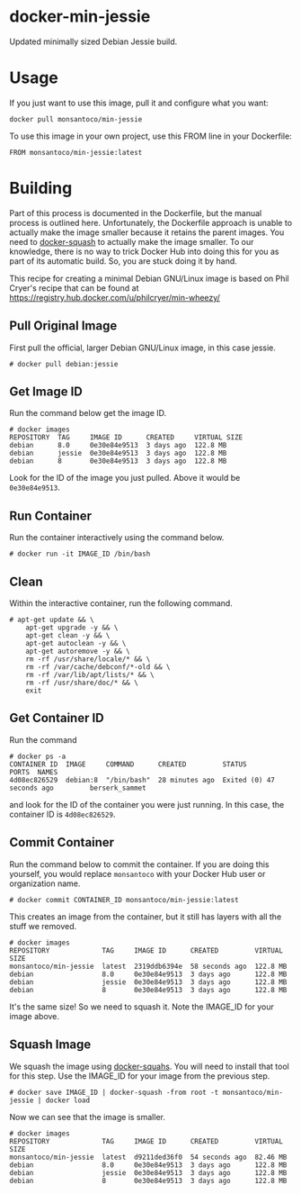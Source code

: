 # docker-min-jessie

Updated minimally sized Debian Jessie build.

# Usage

If you just want to use this image, pull it and configure what you want:

    docker pull monsantoco/min-jessie

To use this image in your own project, use this FROM line in your Dockerfile:

    FROM monsantoco/min-jessie:latest

# Building

Part of this process is documented in the Dockerfile, but the manual process is
outlined here.  Unfortunately, the Dockerfile approach is unable to actually
make the image smaller because it retains the parent images.  You need to
[docker-squash](https://github.com/jwilder/docker-squash) to actually make the
image smaller.  To our knowledge, there is no way to trick Docker Hub into
doing this for you as part of its automatic build.  So, you are stuck doing it
by hand.

This recipe for creating a minimal Debian GNU/Linux image is based on Phil
Cryer's recipe that can be found at
https://registry.hub.docker.com/u/philcryer/min-wheezy/

## Pull Original Image

First pull the official, larger Debian GNU/Linux image, in this case jessie.

    # docker pull debian:jessie

## Get Image ID

Run the command below get the image ID.

    # docker images
    REPOSITORY  TAG     IMAGE ID      CREATED     VIRTUAL SIZE
    debian      8.0     0e30e84e9513  3 days ago  122.8 MB
    debian      jessie  0e30e84e9513  3 days ago  122.8 MB
    debian      8       0e30e84e9513  3 days ago  122.8 MB

Look for the ID of the image you just pulled.  Above it would be
`0e30e84e9513`.

## Run Container

Run the container interactively using the command below.

    # docker run -it IMAGE_ID /bin/bash

## Clean

Within the interactive container, run the following command.

    # apt-get update && \
        apt-get upgrade -y && \
        apt-get clean -y && \
        apt-get autoclean -y && \
        apt-get autoremove -y && \
        rm -rf /usr/share/locale/* && \
        rm -rf /var/cache/debconf/*-old && \
        rm -rf /var/lib/apt/lists/* && \
        rm -rf /usr/share/doc/* && \
        exit

## Get Container ID

Run the command

    # docker ps -a
    CONTAINER ID  IMAGE     COMMAND      CREATED         STATUS                     PORTS  NAMES
    4d08ec826529  debian:8  "/bin/bash"  28 minutes ago  Exited (0) 47 seconds ago         berserk_sammet

and look for the ID of the container you were just running.  In this case, the
container ID is `4d08ec826529`.

## Commit Container

Run the command below to commit the container.  If you are doing this yourself,
you would replace `monsantoco` with your Docker Hub user or organization name.

    # docker commit CONTAINER_ID monsantoco/min-jessie:latest

This creates an image from the container, but it still has layers with all the
stuff we removed.

    # docker images
    REPOSITORY             TAG     IMAGE ID      CREATED         VIRTUAL SIZE
    monsantoco/min-jessie  latest  2319ddb6394e  58 seconds ago  122.8 MB
    debian                 8.0     0e30e84e9513  3 days ago      122.8 MB
    debian                 jessie  0e30e84e9513  3 days ago      122.8 MB
    debian                 8       0e30e84e9513  3 days ago      122.8 MB

It's the same size!  So we need to squash it.  Note the IMAGE_ID for your image
above.

## Squash Image

We squash the image using
[docker-squahs](https://github.com/jwilder/docker-squash).  You will need to
install that tool for this step.  Use the IMAGE_ID for your image from the
previous step.

    # docker save IMAGE_ID | docker-squash -from root -t monsantoco/min-jessie | docker load

Now we can see that the image is smaller.

    # docker images
    REPOSITORY             TAG     IMAGE ID      CREATED         VIRTUAL SIZE
    monsantoco/min-jessie  latest  d9211ded36f0  54 seconds ago  82.46 MB
    debian                 8.0     0e30e84e9513  3 days ago      122.8 MB
    debian                 jessie  0e30e84e9513  3 days ago      122.8 MB
    debian                 8       0e30e84e9513  3 days ago      122.8 MB
